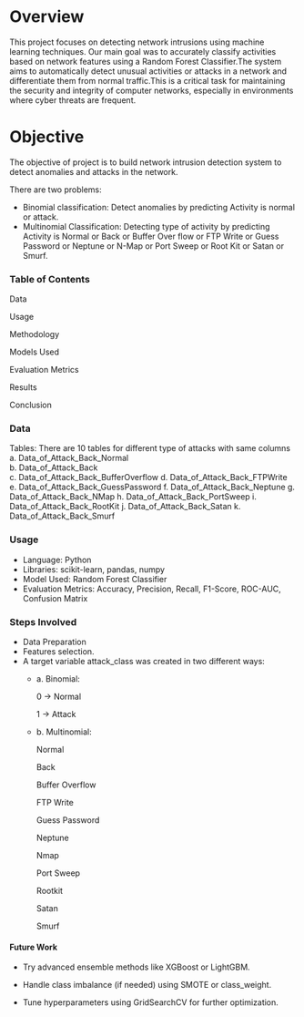 # Overview

This project focuses on detecting network intrusions using machine learning techniques. Our main goal was to accurately classify activities based on network features using a Random Forest Classifier.The system aims to automatically detect unusual activities or attacks in a network and differentiate them from normal traffic.This is a critical task for maintaining the security and integrity of computer networks, especially in environments where cyber threats are frequent.

# Objective

The objective of project is to build network intrusion detection system to detect anomalies and attacks in the network. 

There are two problems: 
- Binomial classification: Detect anomalies by predicting Activity is normal or attack.
- Multinomial Classification: Detecting type of activity by predicting Activity is Normal or Back or Buffer Over flow or FTP Write or Guess Password or Neptune or N-Map or Port Sweep or Root Kit or Satan or Smurf.

### Table of Contents

Data

Usage

Methodology

Models Used

Evaluation Metrics

Results

Conclusion

### Data

Tables: There are 10 tables for different type of attacks with same columns 
a. Data_of_Attack_Back_Normal  
b. Data_of_Attack_Back  
c. Data_of_Attack_Back_BufferOverflow 
d. Data_of_Attack_Back_FTPWrite 
e. Data_of_Attack_Back_GuessPassword 
f. Data_of_Attack_Back_Neptune 
g. Data_of_Attack_Back_NMap 
h. Data_of_Attack_Back_PortSweep 
i. Data_of_Attack_Back_RootKit 
j. Data_of_Attack_Back_Satan 
k. Data_of_Attack_Back_Smurf 


### Usage
- Language: Python
- Libraries: scikit-learn, pandas, numpy
- Model Used: Random Forest Classifier
- Evaluation Metrics: Accuracy, Precision, Recall, F1-Score, ROC-AUC, Confusion Matrix

### Steps Involved

- Data Preparation
- Features selection.
- A target variable attack_class was created in two different ways:
   - a. Binomial:

     0 → Normal

     1 → Attack
     
  - b. Multinomial:
  
     Normal

     Back

     Buffer Overflow

     FTP Write

     Guess Password

    Neptune

    Nmap

    Port Sweep

    Rootkit

    Satan

    Smurf


#### Future Work
- Try advanced ensemble methods like XGBoost or LightGBM.

- Handle class imbalance (if needed) using SMOTE or class_weight.

- Tune hyperparameters using GridSearchCV for further optimization.
    
